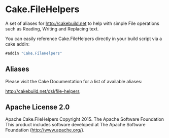 # Cake.FileHelpers
A set of aliases for http://cakebuild.net to help with simple File operations such as Reading, Writing and Replacing text.


You can easily reference Cake.FileHelpers directly in your build script via a cake addin:

```csharp
#addin "Cake.FileHelpers"
```

## Aliases

Please visit the Cake Documentation for a list of available aliases:

http://cakebuild.net/dsl/file-helpers


## Apache License 2.0
Apache Cake.FileHelpers Copyright 2015. The Apache Software Foundation This product includes software developed at The Apache Software Foundation (http://www.apache.org/).
